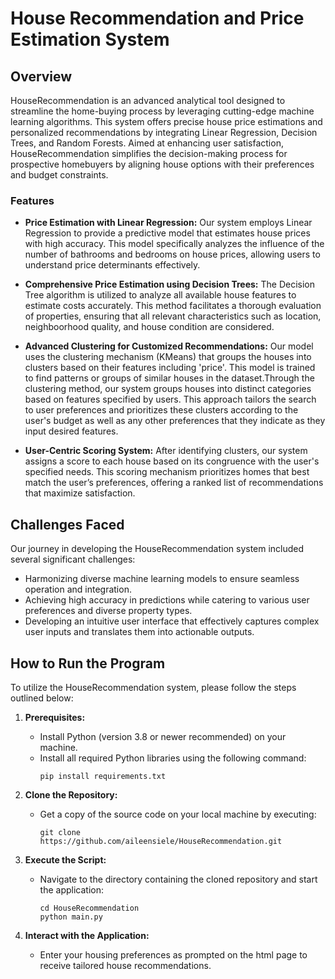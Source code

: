
# House Recommendation and Price Estimation System

## Overview
HouseRecommendation is an advanced analytical tool designed to streamline the home-buying process by leveraging cutting-edge machine learning algorithms. This system offers precise house price estimations and personalized recommendations by integrating Linear Regression, Decision Trees, and Random Forests. Aimed at enhancing user satisfaction, HouseRecommendation simplifies the decision-making process for prospective homebuyers by aligning house options with their preferences and budget constraints.

### Features
- **Price Estimation with Linear Regression:** Our system employs Linear Regression to provide a predictive model that estimates house prices with high accuracy. This model specifically analyzes the influence of the number of bathrooms and bedrooms on house prices, allowing users to understand price determinants effectively.

- **Comprehensive Price Estimation using Decision Trees:** The Decision Tree algorithm is utilized to analyze all available house features to estimate costs accurately. This method facilitates a thorough evaluation of properties, ensuring that all relevant characteristics such as location, neighboorhood quality, and house condition are considered.

- **Advanced Clustering for Customized Recommendations:** Our model uses the clustering mechanism (KMeans) that groups the houses into clusters based on their features including 'price'. This model is trained to find patterns or groups of similar houses in the dataset.Through the clustering method, our system groups houses into distinct categories based on features specified by users. This approach tailors the search to user preferences and prioritizes these clusters according to the user's budget as well as any other preferences that they indicate as they input desired features.

- **User-Centric Scoring System:** After identifying clusters, our system assigns a score to each house based on its congruence with the user's specified needs. This scoring mechanism prioritizes homes that best match the user’s preferences, offering a ranked list of recommendations that maximize satisfaction.

## Challenges Faced
Our journey in developing the HouseRecommendation system included several significant challenges:
- Harmonizing diverse machine learning models to ensure seamless operation and integration.
- Achieving high accuracy in predictions while catering to various user preferences and diverse property types.
- Developing an intuitive user interface that effectively captures complex user inputs and translates them into actionable outputs.

## How to Run the Program
To utilize the HouseRecommendation system, please follow the steps outlined below:

1. **Prerequisites:**
   - Install Python (version 3.8 or newer recommended) on your machine.
   - Install all required Python libraries using the following command:
     ```
     pip install requirements.txt
     ```

2. **Clone the Repository:**
   - Get a copy of the source code on your local machine by executing:
     ```
     git clone https://github.com/aileensiele/HouseRecommendation.git
     ```

3. **Execute the Script:**
   - Navigate to the directory containing the cloned repository and start the application:
     ```
     cd HouseRecommendation
     python main.py
     ```

4. **Interact with the Application:**
   - Enter your housing preferences as prompted on the html page to receive tailored house recommendations.


